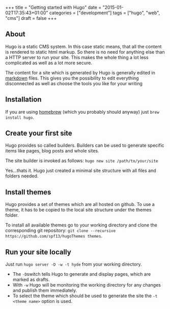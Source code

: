 +++
title = "Getting started with Hugo"
date = "2015-01-02T17:35:43+01:00"
categories = ["development"]
tags = ["hugo", "web", "cms"]
draft = false
+++

## About

Hugo is a static CMS system. In this case static means, that all the content is rendered to static html markup. So there is no need for anything else than a HTTP server to run your site. This makes the whole thing a lot less complicated as well as a lot more secure.

The content for a site which is generated by Hugo is generally edited in [markdown](http://daringfireball.net/projects/markdown/syntax) files. This gives you the possibility to edit everything disconnected as well as choose the tools you like for your writing

## Installation

If you are using [homebrew](http://brew.sh/) (which you probably should anyway) just ``` brew install hugo ```.

## Create your first site

Hugo provides so called builders. Builders can be used to generate specific items like pages, blog posts and whole sites.

The site builder is invoked as follows: ```hugo new site /path/to/your/site```

Yes...thats it. Hugo just created a minimal site structure with all files and folders needed.

## Install themes

Hugo provides a set of themes which are all hosted on github. To use a theme, it has to be copied to the local site structure under the themes folder.

To install all available themes go to your working directory and clone the corresponding git repository: ```git clone --recursive https://github.com/spf13/hugoThemes themes```.

## Run your site locally

Just run ```hugo server -D -w -t hyde``` from your working directory.

* The ``-D``switch tells Hugo to generate and display pages, which are marked as drafts.
* With ```-w``` Hugo will be monitoring the working directory for any changes and publish them immediately.
* To select the theme which should be used to generate the site the ```-t <theme name>``` option is used.

